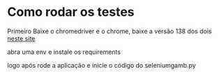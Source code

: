 # Como rodar os testes

Primeiro Baixe o chromedriver e o chrome, baixe a versão 138  dos dois <a href="https://googlechromelabs.github.io/chrome-for-testing/#stable">neste site</a>

abra uma env e instale os requirements

logo após rode a aplicação e inicie o código do seleniumgamb.py